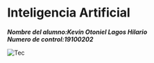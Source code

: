 # Inteligencia Artificial
_**Nombre del alumno:Kevin Otoniel Lagos Hilario**_  
_**Numero de control:19100202**_



![Tec](https://upload.wikimedia.org/wikipedia/en/c/cd/Estudiantes_Tecnol%C3%B3gico_de_Nuevo_Laredo_Logo.png)
